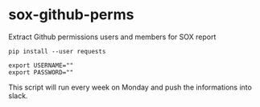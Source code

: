 # sox-github-perms
Extract Github permissions users and members for SOX report

    pip install --user requests

    export USERNAME=""
    export PASSWORD=""


This script will run every week on Monday and push the informations into slack.